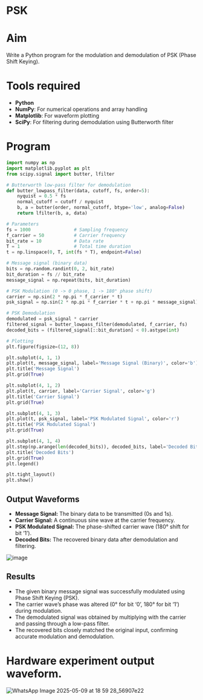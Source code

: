 # PSK

# Aim
Write a Python program for the modulation and demodulation of PSK (Phase Shift Keying).

# Tools required
- **Python**  
- **NumPy**: For numerical operations and array handling  
- **Matplotlib**: For waveform plotting  
- **SciPy**: For filtering during demodulation using Butterworth filter

# Program
```python
import numpy as np
import matplotlib.pyplot as plt
from scipy.signal import butter, lfilter

# Butterworth low-pass filter for demodulation
def butter_lowpass_filter(data, cutoff, fs, order=5):
    nyquist = 0.5 * fs
    normal_cutoff = cutoff / nyquist
    b, a = butter(order, normal_cutoff, btype='low', analog=False)
    return lfilter(b, a, data)

# Parameters
fs = 1000                # Sampling frequency
f_carrier = 50           # Carrier frequency
bit_rate = 10            # Data rate
T = 1                    # Total time duration
t = np.linspace(0, T, int(fs * T), endpoint=False)

# Message signal (binary data)
bits = np.random.randint(0, 2, bit_rate)
bit_duration = fs // bit_rate
message_signal = np.repeat(bits, bit_duration)

# PSK Modulation (0 -> 0 phase, 1 -> 180° phase shift)
carrier = np.sin(2 * np.pi * f_carrier * t)
psk_signal = np.sin(2 * np.pi * f_carrier * t + np.pi * message_signal)

# PSK Demodulation
demodulated = psk_signal * carrier
filtered_signal = butter_lowpass_filter(demodulated, f_carrier, fs)
decoded_bits = (filtered_signal[::bit_duration] < 0).astype(int)

# Plotting
plt.figure(figsize=(12, 8))

plt.subplot(4, 1, 1)
plt.plot(t, message_signal, label='Message Signal (Binary)', color='b')
plt.title('Message Signal')
plt.grid(True)

plt.subplot(4, 1, 2)
plt.plot(t, carrier, label='Carrier Signal', color='g')
plt.title('Carrier Signal')
plt.grid(True)

plt.subplot(4, 1, 3)
plt.plot(t, psk_signal, label='PSK Modulated Signal', color='r')
plt.title('PSK Modulated Signal')
plt.grid(True)

plt.subplot(4, 1, 4)
plt.step(np.arange(len(decoded_bits)), decoded_bits, label='Decoded Bits', color='r', marker='x')
plt.title('Decoded Bits')
plt.grid(True)
plt.legend()

plt.tight_layout()
plt.show()
```
## Output Waveforms  
- **Message Signal:** The binary data to be transmitted (0s and 1s).  
- **Carrier Signal:** A continuous sine wave at the carrier frequency.  
- **PSK Modulated Signal:** The phase-shifted carrier wave (180° shift for bit ‘1’).  
- **Decoded Bits:** The recovered binary data after demodulation and filtering.  

![image](https://github.com/user-attachments/assets/031420f2-39f6-4476-9f31-54c33e75b794)

## Results  
- The given binary message signal was successfully modulated using Phase Shift Keying (PSK).  
- The carrier wave’s phase was altered (0° for bit ‘0’, 180° for bit ‘1’) during modulation.  
- The demodulated signal was obtained by multiplying with the carrier and passing through a low-pass filter.  
- The recovered bits closely matched the original input, confirming accurate modulation and demodulation.  

# Hardware experiment output waveform.
![WhatsApp Image 2025-05-09 at 18 59 28_56907e22](https://github.com/user-attachments/assets/a862db4b-3368-4aa9-a618-36cf0b57b99a)

